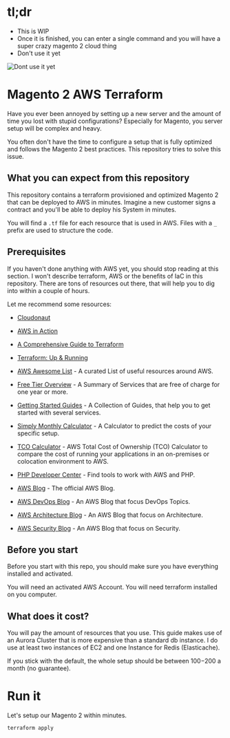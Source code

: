
# tl;dr

* This is WIP
* Once it is finished, you can enter a single command and you will have a super crazy magento 2 cloud thing
* Don't use it yet

![Dont use it yet](http://tclhost.com/lBbKSec.gif)

# Magento 2 AWS Terraform

Have you ever been annoyed by setting up a new server and the amount of
time you lost with stupid configurations? Especially for Magento, you
server setup will be complex and heavy.

You often don't have the time to configure a setup that is fully optimized
and follows the Magento 2 best practices. This repository tries to solve
this issue.

## What you can expect from this repository

This repository contains a terraform provisioned and optimized Magento 2
that can be deployed to AWS in minutes. Imagine a new customer signs a
contract and you'll be able to deploy his System in minutes.

You will find a `.tf` file for each resource that is used in AWS. Files
with a `_` prefix are used to structure the code.

## Prerequisites

If you haven't done anything with AWS yet, you should stop reading at
this section. I won't describe terraform, AWS or the benefits of IaC
in this repository. There are tons of resources out there, that will
help you to dig into within a couple of hours.

Let me recommend some resources:

- [Cloudonaut](https://cloudonaut.io/)
- [AWS in Action](https://cloudonaut.io/amazon-web-services-in-action-second-edition-is-in-the-works/)

- [A Comprehensive Guide to Terraform](https://blog.gruntwork.io/a-comprehensive-guide-to-terraform-b3d32832baca)
- [Terraform: Up & Running](https://www.terraformupandrunning.com/?ref=gruntwork-blog-comprehensive-terraform)

- [AWS Awesome List](https://github.com/donnemartin/awesome-aws) - A curated List of useful resources around AWS.

- [Free Tier Overview](https://aws.amazon.com/de/free/) - A Summary of Services that are free of charge for one year or more.
- [Getting Started Guides](https://aws.amazon.com/de/getting-started/resource-center/?nc2=h_ql_gs) - A Collection of Guides, that help you to get started with several services.
- [Simply Monthly Calculator](http://calculator.s3.amazonaws.com/index.html) - A Calculator to predict the costs of your specific setup.
- [TCO Calculator](https://awstcocalculator.com/) - AWS Total Cost of Ownership (TCO) Calculator to compare the cost of running your applications in an on-premises or colocation environment to AWS.
- [PHP Developer Center](https://aws.amazon.com/php/?nc1=f_dr) - Find tools to work with AWS and PHP.
- [AWS Blog](https://aws.amazon.com/blogs/aws/) - The official AWS Blog.
- [AWS DevOps Blog](https://aws.amazon.com/blogs/devops/) - An AWS Blog that focus DevOps Topics.
- [AWS Architecture Blog](https://www.awsarchitectureblog.com/) - An AWS Blog that focus on Architecture.
- [AWS Security Blog](https://aws.amazon.com/blogs/security/) - An AWS Blog that focus on Security.

## Before you start

Before you start with this repo, you should make sure you have
everything installed and activated.

You will need an activated AWS Account.
You will need terraform installed on you computer.

## What does it cost?

You will pay the amount of resources that you use. This guide makes use
of an Aurora Cluster that is more expensive than a standard db instance.
I do use at least two instances of EC2 and one Instance for Redis (Elasticache).

If you stick with the default, the whole setup should be between
$100-$200 a month (no guarantee).

# Run it

Let's setup our Magento 2 within minutes.

```shell
terraform apply
```


